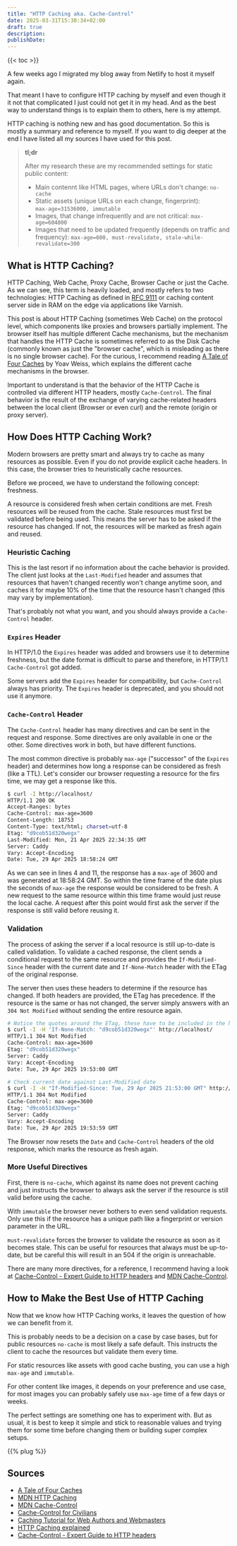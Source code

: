 ```yaml
---
title: "HTTP Caching aka. Cache-Control"
date: 2025-03-31T15:30:34+02:00
draft: true
description:
publishDate:
---
```


{{< toc >}}

A few weeks ago I migrated my blog away from Netlify to host it myself again.

That meant I have to configure HTTP caching by myself and even though it it not that complicated I just could not get it in my head.
And as the best way to understand things is to explain them to others, here is my attempt.

HTTP caching is nothing new and has good documentation.
So this is mostly a summary and reference to myself.
If you want to dig deeper at the end I have listed all my sources I have used for this post.

> **tl;dr**
>
> After my research these are my recommended settings for static public content:
>
> - Main contennt like HTML pages, where URLs don't change: `no-cache`
> - Static assets (unique URLs on each change, fingerprint):  
>   `max-age=31536000, immutable`
> - Images, that change infrequently and are not critical: `max-age=604800`
> - Images that need to be updated frequently (depends on traffic and frequency):
>   `max-age=600, must-revalidate, stale-while-revalidate=300`

## What is HTTP Caching?

HTTP Caching, Web Cache, Proxy Cache, Browser Cache or just the Cache.
As we can see, this term is heavily loaded, and mostly refers to two technologies: HTTP Caching as defined in [RFC 9111](https://httpwg.org/specs/rfc9111.html) or caching content server side in RAM on the edge via applications like Varnish.

This post is about HTTP Caching (sometimes Web Cache) on the protocol level, which components like proxies and browsers partially implement.
The browser itself has multiple different Cache mechanisms, but the mechanism that handles the HTTP Cache is sometimes referred to as the Disk Cache (commonly known as just the "browser cache", which is misleading as there is no single browser cache).
For the curious, I recommend reading [A Tale of Four Caches](https://calendar.perfplanet.com/2016/a-tale-of-four-caches/) by Yoav Weiss, which explains the different cache mechanisms in the browser.

Important to understand is that the behavior of the HTTP Cache is controlled via different HTTP headers, mostly `Cache-Control`.
The final behavior is the result of the exchange of varying cache-related headers between the local client (Browser or even curl) and the remote (origin or proxy server).

## How Does HTTP Caching Work?

Modern browsers are pretty smart and always try to cache as many resources as possible. Even if you do not provide explicit cache headers.
In this case, the browser tries to heuristically cache resources.

Before we proceed, we have to understand the following concept: freshness.

A resource is considered fresh when certain conditions are met.
Fresh resources will be reused from the cache.
Stale resources must first be validated before being used.
This means the server has to be asked if the resource has changed.
If not, the resources will be marked as fresh again and reused.

### Heuristic Caching

This is the last resort if no information about the cache behavior is provided.
The client just looks at the `Last-Modified` header and assumes that resources that haven't changed recently won't change anytime soon, and caches it for maybe 10% of the time that the resource hasn't changed (this may vary by implementation).

That's probably not what you want, and you should always provide a `Cache-Control` header.

### `Expires` Header

In HTTP/1.0 the `Expires` header was added and browsers use it to determine freshness, but the date format is difficult to parse and therefore, in HTTP/1.1 `Cache-Control` got added.

Some servers add the `Expires` header for compatibility, but `Cache-Control` always has priority.
The `Expires` header is deprecated, and you should not use it anymore.

### `Cache-Control` Header

The `Cache-Control` header has many directives and can be sent in the request and response.
Some directives are only available in one or the other.
Some directives work in both, but have different functions.

The most common directive is probably `max-age` ("successor" of the `Expires` header) and determines how long a response can be considered as fresh (like a TTL).
Let's consider our browser requesting a resource for the firs time, we may get a response like this.

```bash {lineNos=inline hl_lines=[4, 7,8,11]}
$ curl -I http://localhost/
HTTP/1.1 200 OK
Accept-Ranges: bytes
Cache-Control: max-age=3600
Content-Length: 18753
Content-Type: text/html; charset=utf-8
Etag: "d9cob51d320wegx"
Last-Modified: Mon, 21 Apr 2025 22:34:35 GMT
Server: Caddy
Vary: Accept-Encoding
Date: Tue, 29 Apr 2025 18:58:24 GMT
```

As we can see in lines 4 and 11, the response has a `max-age` of 3600 and was generated at 18:58:24 GMT.
So within the time frame of the date plus the seconds of `max-age` the response would be considered to be fresh.
A new request to the same resource within this time frame would just reuse the local cache.
A request after this point would first ask the server if the response is still valid before reusing it.

### Validation

The process of asking the server if a local resource is still up-to-date is called validation.
To validate a cached response, the client sends a conditional request to the same resource and provides the `If-Modified-Since` header with the current date and `If-None-Match` header with the ETag of the original response.

The server then uses these headers to determine if the resource has changed.
If both headers are provided, the ETag has precedence.
If the resource is the same or has not changed, the server simply answers with an `304 Not Modified` without sending the entire resource again.

```bash {lineNos=inline}
# Notice the quotes around the ETag, these have to be included in the header
$ curl -I -H 'If-None-Match: "d9cob51d320wegx"' http://localhost/
HTTP/1.1 304 Not Modified
Cache-Control: max-age=3600
Etag: "d9cob51d320wegx"
Server: Caddy
Vary: Accept-Encoding
Date: Tue, 29 Apr 2025 19:53:00 GMT

# Check current date against Last-Modified date
$ curl -I -H "If-Modified-Since: Tue, 29 Apr 2025 21:53:00 GMT" http://localhost/
HTTP/1.1 304 Not Modified
Cache-Control: max-age=3600
Etag: "d9cob51d320wegx"
Server: Caddy
Vary: Accept-Encoding
Date: Tue, 29 Apr 2025 19:53:59 GMT
```

The Browser now resets the `Date` and `Cache-Control` headers of the old response, which marks the resource as fresh again.

### More Useful Directives

First, there is `no-cache`, which against its name does not prevent caching and just instructs the browser to always ask the server if the resource is still valid before using the cache.

With `immutable` the browser never bothers to even send validation requests.
Only use this if the resource has a unique path like a fingerprint or version parameter in the URL.

`must-revalidate` forces the browser to validate the resource as soon as it becomes stale.
This can be useful for resources that always must be up-to-date, but be careful this will result in an 504 if the origin is unreachable.

There are many more directives, for a reference, I recommend having a look at [Cache-Control - Expert Guide to HTTP headers](https://http.dev/cache-control)
and [MDN Cache-Control](https://developer.mozilla.org/en-US/docs/Web/HTTP/Reference/Headers/Cache-Control).

## How to Make the Best Use of HTTP Caching

Now that we know how HTTP Caching works, it leaves the question of how we can benefit from it.

This is probably needs to be a decision on a case by case bases, but for public resources `no-cache` is most likely a safe default.
This instructs the client to cache the resources but validate them every time.

For static resources like assets with good cache busting, you can use a high `max-age` and `immutable`.

For other content like images, it depends on your preference and use case, for most images you can probably safely use `max-age` time of a few days or weeks.

The perfect settings are something one has to experiment with.
But as usual, it is best to keep it simple and stick to reasonable values and trying them for some time before changing them or building super complex setups.

{{% plug %}}

## Sources

- [A Tale of Four Caches](https://calendar.perfplanet.com/2016/a-tale-of-four-caches/)
- [MDN HTTP Caching](https://developer.mozilla.org/en-US/docs/Web/HTTP/Guides/Caching)
- [MDN Cache-Control](https://developer.mozilla.org/en-US/docs/Web/HTTP/Reference/Headers/Cache-Control)
- [Cache-Control for Civilians](https://csswizardry.com/2019/03/cache-control-for-civilians/)
- [Caching Tutorial for Web Authors and Webmasters](https://www.mnot.net/cache_docs/)
- [HTTP Caching explained](https://http.dev/caching)
- [Cache-Control - Expert Guide to HTTP headers](https://http.dev/cache-control)
